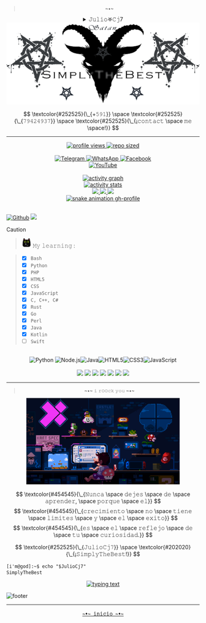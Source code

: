<!--/*𝚂𝚒𝚖𝚙𝚕𝚢𝚃𝚑𝚎𝙱𝚎𝚜𝚝*/*𝚂𝚒𝚖𝚙𝚕𝚢𝚃𝚑𝚎𝙱𝚎𝚜𝚝*/*𝚂𝚒𝚖𝚙𝚕𝚢𝚃𝚑𝚎𝙱𝚎𝚜𝚝*/
  ——————————————————————————————————————————————————————————
  [¡𝙸𝙼𝙿𝙾𝚁𝚃𝙰𝙽𝚃!] 𝙳𝚎𝚓𝚊 𝚍𝚎 𝚌𝚘𝚙𝚒𝚊𝚛𝚖𝚎 𝚑𝚊𝚜𝚝𝚊 𝚎𝚕 𝚁𝙴𝙰𝙳𝙼𝙴.𝚖𝚍 ¡𝚒𝚗𝚖𝚞𝚗𝚍𝚘
  𝚊𝚗𝚒𝚖𝚊𝚕!, 𝚋𝚊𝚜𝚞𝚛𝚊𝚜 𝚌𝚘𝚖𝚘 𝚝𝚞 𝚗𝚘 𝚍𝚎𝚋𝚎𝚛í𝚊𝚗 𝚎𝚡𝚒𝚜𝚝𝚒𝚛, 𝚜𝚎 𝚊𝚞𝚝𝚎𝚗𝚝𝚒𝚌𝚘
  𝚢 𝚍𝚎𝚓𝚊 𝚍𝚎 𝚙𝚕𝚊𝚐𝚒𝚊𝚛 𝚜𝚌𝚛𝚒𝚙𝚝𝚜 𝚢 𝚎𝚜𝚝𝚒𝚕𝚘𝚜 𝚊𝚓𝚎𝚗𝚘𝚜.
  ——————————————————————————————————————————————————————————
/*𝚂𝚒𝚖𝚙𝚕𝚢𝚃𝚑𝚎𝙱𝚎𝚜𝚝*/*𝚂𝚒𝚖𝚙𝚕𝚢𝚃𝚑𝚎𝙱𝚎𝚜𝚝*/*𝚂𝚒𝚖𝚙𝚕𝚢𝚃𝚑𝚎𝙱𝚎𝚜𝚝*/-->

<!--
  [¡𝚁𝙴𝙵𝙴𝚁𝙴𝙽𝙲𝙴!] 𝚠𝚎𝚋𝚜𝚒𝚝𝚎𝚜:
  https://github.com/Ileriayo/markdown-badges
  https://gist.github.com/rxaviers/7360908
-->

<div align="center">
  <sup name="inicio">

  > \~•~
  </sup>
</div>

<div align="justify">
  <details align="center">
    <!--<summary>  ⸸𝕵𝖚𝖑𝖎𝖔𖤐𝖈𝖏7⸸ </summary>-->
    <summary>  𝙹𝚞𝚕𝚒𝚘𖤐𝙲𝚓7 </summary>
      <br>
      <p align="left"><strong><samp>「</samp></strong></p>
      <p align="center">
        <samp>
          <b>
              𝙿𝚛𝚘𝚢𝚎𝚌𝚝𝚘 𝚙𝚛𝚒𝚟𝚊𝚍𝚘 𝚢 𝚙𝚎𝚛𝚜𝚘𝚗𝚊𝚕,
          <br>
              𝚊𝚜í 𝚚𝚞𝚎 𝚙𝚞𝚎𝚍𝚎𝚜 𝚖𝚒𝚛𝚊𝚛 𝚙𝚎𝚛𝚘 𝚗𝚘 𝚌𝚘𝚙𝚒𝚊𝚛 𝚒𝚗𝚖𝚞𝚗𝚍𝚘 𝚊𝚗𝚒𝚖𝚊𝚕 𝚡𝙳
          </b>
        </samp>
      <p align="right"><strong><samp>」</samp></strong></p>
      <a href="#--------">
        <img src= "https://github.com/Juliocj7/Juliocj7/blob/main/BarCj7.gif" />
      </a>
      <br>
      <samp>
          <b>
              ~ 𝚜𝚒𝚖𝚙𝚕𝚢 𝚝𝚑𝚎 𝚋𝚎𝚜𝚝 𝚖𝚢 𝚏𝚛𝚒𝚎𝚗𝚍 ~
          </b>
      </samp>
      <br>
      <a href="#--------">
        <img src= "https://github.com/Juliocj7/Juliocj7/blob/main/BarCj7.gif" />
      </a>
      <br>
    </p>
  </details>
</div>

<div align="center">
  <a href="#--------">
    <picture>
      <source media="(prefers-color-scheme: dark)" srcset="https://github.com/Juliocj7/Juliocj7/blob/main/imagesgif/banner-dark.gif">
      <img alt="banner gh-profile" src="https://github.com/Juliocj7/Juliocj7/blob/main/imagesgif/banner-light.gif">
    </picture>
  </a>
</div>

<!--
<div align="center">
  <p>𝚂 &nbsp;𝚒 &nbsp;𝚖 &nbsp;𝚙 &nbsp;𝚕 &nbsp;𝚢 &nbsp&nbsp;𝚃 &nbsp;𝚑 &nbsp;𝚎 &nbsp;&nbsp;𝙱 &nbsp;𝚎 &nbsp;𝚜 &nbsp;𝚝</p>
</div>
-->

$$
\textcolor{#252525}{\_{+𝟻𝟿𝟷}} \space \textcolor{#252525}{\_{𝟽𝟿𝟺𝟸𝟺𝟿𝟹𝟽}} \space \textcolor{#252525}{\_{¡𝚌𝚘𝚗𝚝𝚊𝚌𝚝 \space 𝚖𝚎 \space!}}
$$

---

<div align="center">
  <a href="#--------">
    <img title="profile views" src=https://komarev.com/ghpvc/?username=Juliocj7&label=repo%20view&color=FF0000&style=plastic />
  </a>
  <a href="#--------">
    <img title="repo sized" src=https://img.shields.io/github/repo-size/Juliocj7/Juliocj7?label=repo%20size&color=f00&style=plastic />
  </a>
</div>

<div align="center">
  <br>
  <a href="https://t.me/JulioCj7">
    <img title="Telegram" src="https://img.shields.io/badge/Telegram-black?style=flat&logo=telegram&logoColor=0088cc" />
  </a>
  <a href="https://wa.me//+59179424937/?text=JulioCj7%20%F0%9F%92%A3%20SimplyTheBest">
    <img title="WhatsApp" src="https://img.shields.io/badge/Whatsapp-black?style=flat&logo=Whatsapp&logoColor=25D366" />
  </a>
  <a href="https://m.facebook.com/SimplyTheBest">
    <img title="Facebook" src="https://img.shields.io/badge/Facebook-black?style=flat&logo=Facebook&logoColor=2b5fcc" />
  </a>
  <br>
  <a href="https://youtube.com/c/JulioCj7">
    <img title="YouTube" src="https://img.shields.io/badge/YouTube-JulioCj7-red?style=social&logo=Youtube&logoColor=ff0000" />
  </a>
</div>

<br>

<div align="center">
  <a href="https://github.com/Ashutosh00710/github-readme-activity-graph">
    <!--<img alt="activity graph" src="https://github-readme-activity-graph.vercel.app/graph?username=Juliocj7&bg_color=111111&color=ffffff&line=d4f4fa&point=ff0000&hide_border=true" />-->
    <img alt="activity graph" src="https://github-readme-activity-graph.vercel.app/graph?username=Juliocj7&bg_color=111111&color=888&line=17c6e1&point=915bf1&hide_border=true" />
  </a>
</div>

<div align="center">
  <a href="https://github.com/Zachpocalypse/github-readme-stats">
    <!--<img alt="activity stats" src="https://github-readme-stats.vercel.app/api?username=Juliocj7&hide_title=true&hide_border=true&show_icons=true&include_all_commits=true&locale=es&count_private=true&theme=dark&icon_color=31ff0d&title_color=969696&bg_color=101010" />-->
    <!--<img alt="activity stats" src="https://github-readme-stats.vercel.app/api?username=JulioCj7&hide_title=true&hide_border=true&show_icons=true&include_all_commits=true&locale=es&count_private=true&line_height=21&text_color=000&icon_color=000&bg_color=0,ea6161,ffc64d,fffc4d,52fa5a&theme=graywhite" />-->
    <img alt="activity stats" src="https://github-readme-stats.vercel.app/api?username=JulioCj7&hide_title=true&hide_border=true&show_icons=true&include_all_commits=true&locale=es&count_private=true&line_height=21&text_color=000&icon_color=000&bg_color=0,52fa5a,4dfcff,c64dff&theme=graywhite" />
  </a>
  <br>
  <a href="https://github.com/Juliocj7/BinsgenCj7">
    <!--<img src="https://github-readme-stats.vercel.app/api/pin/?username=Juliocj7&repo=BinsgenCj7&show_icons=true&theme=dark&locale=es&hide_border=true&icon_color=31ff0d&title_color=969696&bg_color=101010" />-->
    <img src="https://github-readme-stats.vercel.app/api/pin/?username=Juliocj7&repo=BinsgenCj7&show_icons=true&locale=es&hide_border=true&icon_color=000&title_color=444&text_color=454545&bg_color=0,52fa5a,4dfcff,c64dff&theme=graywhite" />
  </a>
  <a href="https://github.com/Juliocj7/DarkPhishCj7">
    <!--<img src="https://github-readme-stats.vercel.app/api/pin/?username=Juliocj7&repo=DarkPhishCj7&show_icons=true&theme=dark&locale=es&hide_border=true&icon_color=31ff0d&title_color=969696&bg_color=101010" />-->
    <img src="https://github-readme-stats.vercel.app/api/pin/?username=Juliocj7&repo=DarkPhishCj7&show_icons=true&locale=es&hide_border=true&icon_color=000&title_color=444&text_color=454545&bg_color=0,52fa5a,4dfcff,c64dff&theme=graywhite" />
  </a>
  <a href="https://github.com/Juliocj7/FlagCaptureCj7">
    <!--<img src="https://github-readme-stats.vercel.app/api/pin/?username=Juliocj7&repo=FlagCaptureCj7&show_icons=true&theme=dark&locale=es&hide_border=true&icon_color=31ff0d&title_color=969696&bg_color=101010" />-->
    <img src="https://github-readme-stats.vercel.app/api/pin/?username=Juliocj7&repo=FlagCaptureCj7&show_icons=true&locale=es&hide_border=true&icon_color=000&title_color=444&text_color=454545&bg_color=0,52fa5a,4dfcff,c64dff&theme=graywhite" />
  </a>
</div>

<div align="center">
  <a href="#--------">
    <picture>
      <source media="(prefers-color-scheme: dark)" srcset="https://github.com/JulioCj7/JulioCj7/blob/output/github-contribution-grid-snake-dark.svg">
      <img alt="snake animation gh-profile" src="https://github.com/JulioCj7/JulioCj7/blob/output/github-contribution-grid-snake.svg">
    </picture>
  </a>
</div>

<br>

[![Github](https://img.shields.io/badge/-𝙶𝚒𝚝𝚑𝚞𝚋-181717?logo=Github&logoColor=black&color=FF0000&style=flat)](https://github.com/JulioCj7)
![](https://api.visitorbadge.io/api/VisitorHit?user=Juliocj7&repo=github-visitors-badge&label=𝚟𝚒𝚎𝚠𝚜&labelColor=%23333&countColor=%23211F18&style=flat)

> [!CAUTION]
> > <img title="icon kitty" src="https://raw.githubusercontent.com/Juliocj7/Juliocj7/main/imagesgif/prettkitty1.png" width="25" height="25" /> 𝙼𝚢 𝚕𝚎𝚊𝚛𝚗𝚒𝚗𝚐 :
>
> > * [x] `𝙱𝚊𝚜𝚑`
> > * [x] `𝙿𝚢𝚝𝚑𝚘𝚗` 
> > * [x] `𝙿𝙷𝙿`
> > * [x] `𝙷𝚃𝙼𝙻𝟻`
> > * [x] `𝙲𝚂𝚂`
> > * [x] `𝙹𝚊𝚟𝚊𝚂𝚌𝚛𝚒𝚙𝚝`
> > * [x] `𝙲, 𝙲++, 𝙲#`
> > * [x] `𝚁𝚞𝚜𝚝`
> > * [x] `𝙶𝚘`
> > * [x] `𝙿𝚎𝚛𝚕`
> > * [x] `𝙹𝚊𝚟𝚊`
> > * [x] `𝙺𝚘𝚝𝚕𝚒𝚗`
> > * [ ] `𝚂𝚠𝚒𝚏𝚝`

<!--
> [!CAUTION]
> <blockquote>
> <details>
>  <summary>&nbsp; <img title="icon kitty" src="https://raw.githubusercontent.com/Juliocj7/Juliocj7/main/imagesgif/prettkitty1.png" width="20" height="20" /> 𝙼𝚢 𝚕𝚎𝚊𝚛𝚗𝚒𝚗𝚐 :</summary>
>
> ###
> * [x] `𝙱𝚊𝚜𝚑`
> * [x] `𝙿𝚢𝚝𝚑𝚘𝚗` 
> * [x] `𝙿𝙷𝙿`
> * [x] `𝙷𝚃𝙼𝙻𝟻`
> * [x] `𝙲𝚂𝚂`
> * [x] `𝙹𝚊𝚟𝚊𝚂𝚌𝚛𝚒𝚙𝚝`
> * [x] `𝙲, 𝙲++, 𝙲#`
> * [x] `𝚁𝚞𝚜𝚝`
> * [x] `𝙶𝚘`
> * [x] `𝙿𝚎𝚛𝚕`
> * [x] `𝙹𝚊𝚟𝚊`
> * [x] `𝙺𝚘𝚝𝚕𝚒𝚗`
> * [ ] `𝚂𝚠𝚒𝚏𝚝`
> </details>
> </blockquote>
-->

<br>

<div align="center">
  <img width=36 alt="Python" src="https://raw.githubusercontent.com/danielcranney/readme-generator/main/public/icons/skills/python-colored.svg"> <img width=36 alt="Node.js" src="https://raw.githubusercontent.com/danielcranney/readme-generator/main/public/icons/skills/nodejs-colored.svg"><img width=36 alt="Java" src="https://raw.githubusercontent.com/danielcranney/readme-generator/main/public/icons/skills/java-colored.svg"><img width=36 alt="HTML5" src="https://raw.githubusercontent.com/danielcranney/readme-generator/main/public/icons/skills/html5-colored.svg"><img width=36 alt="CSS3" src="https://raw.githubusercontent.com/danielcranney/readme-generator/main/public/icons/skills/css3-colored.svg"><img width=36 alt="JavaScript" src="https://raw.githubusercontent.com/danielcranney/readme-generator/main/public/icons/skills/javascript-colored.svg">
  <br>
  <br>
  <img src="https://img.shields.io/badge/Android-black?style=flat&logo=android&logoColor=98ed64">
  <img  src="https://img.shields.io/badge/Linux-black?style=flat&logo=linux">
  <img  src="https://img.shields.io/badge/Kali_Linux-black?style=flat&logo=kalilinux&logoColor=00ffff">
  <img  src="https://img.shields.io/badge/Ubuntu-black?style=flat&logo=ubuntu">
  <img src="https://img.shields.io/badge/Alpine_Linux-black?style=flat&logo=alpine-linux&logoColor=38b6e0">
  <img src="https://img.shields.io/badge/Arch_Linux-black?style=flat&logo=Arch-Linux&logoColor=d23ce6">
  <img src="https://img.shields.io/badge/Debian-black?style=flat&logo=debian&logoColor=ff0000">
</div>

<hr>

<!--
> [!CAUTION]
> <blockquote>
> <details>
>  <summary>&nbsp; :egg: 𝙴𝚊𝚜𝚝𝚎𝚛 𝚎𝚐𝚐 :egg:</summary>
>
> ###
> $${\color{#353535}𝙰𝚞𝚝𝚑𝚘𝚛..: } \space {\color{#f85149}𝚂𝚒𝚖𝚙𝚕𝚢𝚃𝚑𝚎𝙱𝚎𝚜𝚝}$$
> $${\color{#353535}𝙲𝚘𝚗𝚝𝚊𝚌𝚝.: } \space {\color{#252525}+𝟻𝟿𝟷} \space {\color{#f85149}𝟽𝟿𝟺𝟸𝟺𝟿𝟹𝟽}$$
> </details>
> </blockquote>

***
-->

<!--
$${\color{#202020}!} \space {\color{#333}Nunca \space dejes \space de \space aprender} \space {\color{#202020}!}$$
-->

<div align="center">
  <sub>

  > \~•~ 𝚒 𝚛𝙾𝙾𝚌𝚔 𝚢𝚘𝚞 \~•~
  </sub>
</div>

<div align="center">
  <a href="#--------">
    <img alt="coding" width="400" src="https://raw.githubusercontent.com/Juliocj7/Juliocj7/main/imagesgif/coderstb.gif" />
  </a>
</div>  

<!--
𝙽𝚞𝚗𝚌𝚊 𝚍𝚎𝚓𝚎𝚜 𝚍𝚎 𝚊𝚙𝚛𝚎𝚗𝚍𝚎𝚛, 𝚙𝚘𝚛𝚚𝚞𝚎 𝚌𝚊𝚍𝚊 𝚙𝚊𝚜𝚘 𝚚𝚞𝚎 𝚍𝚊𝚜 𝚑𝚊𝚌𝚒𝚊 𝚎𝚕 𝚌𝚘𝚗𝚘𝚌𝚒𝚖𝚒𝚎𝚗𝚝𝚘 𝚎𝚜 𝚞𝚗 𝚙𝚊𝚜𝚘 𝚖𝚊𝚜 𝚌𝚎𝚛𝚌𝚊 𝚍𝚎 𝚝𝚞 𝚖𝚎𝚓𝚘𝚛 𝚟𝚎𝚛𝚜𝚒𝚘𝚗.
-->

$$
\textcolor{#454545}{\_{𝙽𝚞𝚗𝚌𝚊 \space 𝚍𝚎𝚓𝚎𝚜 \space 𝚍𝚎 \space 𝚊𝚙𝚛𝚎𝚗𝚍𝚎𝚛, \space 𝚙𝚘𝚛𝚚𝚞𝚎 \space 𝚎𝚕}}
$$
$$
\textcolor{#454545}{\_{𝚌𝚛𝚎𝚌𝚒𝚖𝚒𝚎𝚗𝚝𝚘 \space 𝚗𝚘 \space 𝚝𝚒𝚎𝚗𝚎 \space 𝚕𝚒𝚖𝚒𝚝𝚎𝚜 \space 𝚢 \space 𝚎𝚕 \space 𝚎𝚡𝚒𝚝𝚘}}
$$
$$
\textcolor{#454545}{\_{𝚎𝚜 \space 𝚎𝚕 \space 𝚛𝚎𝚏𝚕𝚎𝚓𝚘 \space 𝚍𝚎 \space 𝚝𝚞 \space 𝚌𝚞𝚛𝚒𝚘𝚜𝚒𝚍𝚊𝚍.}}
$$  

$$
\textcolor{#252525}{\_{𝙹𝚞𝚕𝚒𝚘𝙲𝚓𝟽}} \space \textcolor{#202020}{\_{¡𝚂𝚒𝚖𝚙𝚕𝚢𝚃𝚑𝚎𝙱𝚎𝚜𝚝!}}
$$

<!--
```math
\textcolor{#353535}{_{𝙲𝚘𝚗𝚝𝚊𝚌𝚝: }} \quad \textcolor{#252525}{_{+𝟻𝟿𝟷}} \space \textcolor{#f85149}{_{𝟽𝟿𝟺𝟸𝟿𝟿𝟹𝟽}}
```
-->

<!--
```console
i'm@god:~$ echo "$JulioCj7"
𝚂𝚒𝚖𝚙𝚕𝚢𝚃𝚑𝚎𝙱𝚎𝚜𝚝
```
-->

```ShellSession
[𝚒'𝚖@𝚐𝚘𝚍]:~$ 𝚎𝚌𝚑𝚘 "$𝙹𝚞𝚕𝚒𝚘𝙲𝚓𝟽"
𝚂𝚒𝚖𝚙𝚕𝚢𝚃𝚑𝚎𝙱𝚎𝚜𝚝
```

<div align="center">
  <a href="https://git.io/typing-svg">
    <img alt="typing text" src="https://readme-typing-svg.herokuapp.com?color=454545&lines=29+de+febrero+de+2000;+++;+++&center=true&font=Quicksand" />
  </a>
</div>  

![footer](https://capsule-render.vercel.app/api?type=wave&color=gradient&customColorList=6&height=120&section=footer)

<!--
![footer](https://capsule-render.vercel.app/api?type=waving&color=87ff00&height=150&section=footer)
-->

***

<div align="center">
  <a href="#inicio">
    <code><b>~•~ 𝚒𝚗𝚒𝚌𝚒𝚘 ~•~</b></code>
  </a>
</div>

<!--
<details>
  <summary>
    <h6> SimplyTheBest </h6>
  </summary>

----

</details>


<a href="https://stardev.io/developers/Juliocj7">
  <img alt="check out profile" src="https://stardev.io/developers/Juliocj7/badge/languages/global.svg" /></a>

[![Watch the video](https://i.imgur.com/vKb2F1B.png)](https://youtu.be/vt5fpE0bzSY)

[![Watch the video](https://img.youtube.com/vi/T-D1KVIuvjA/maxresdefault.jpg)](https://youtu.be/T-D1KVIuvjA)
-->

<!--
<div align="center">
  <p>
    <a href="mailto:SimplyTheBest@gmail.com" target="_blank" title="mail">
      <img src="https://img.shields.io/badge/-Mail-ff4500?style=flat&logo=gmail&logoColor=white" />
    </a>
    <a href="https://JulioCj7.github.io/projects" target="_blank" title="blog">
      <img src="https://img.shields.io/badge/-Projects-3a3a3a?style=flat&logo=github&logoColor=white" />
    </a>
  </p>
</div>


<div align="center">

##### **[`             Inicio              `](#)**
</div>
-->

<!-- 𝙲𝚘𝚙𝚢𝚛𝚒𝚐𝚑𝚝 © 𝟸𝟶𝟸𝟻 𝚊𝚕𝚕 𝚛𝚒𝚐𝚑𝚝𝚜 𝚛𝚎𝚜𝚎𝚛𝚟𝚎𝚍 🖕🏻 -->
